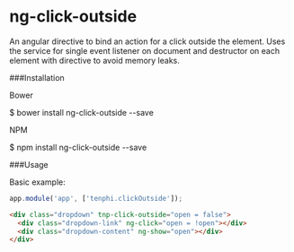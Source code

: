 ng-click-outside
=====================

An angular directive to bind an action for a click outside the element. Uses the service for single event listener on document and destructor on each element with directive to avoid memory leaks.

###Installation

Bower

  $ bower install ng-click-outside --save
  
NPM

  $ npm install ng-click-outside --save

###Usage

Basic example:

```javascript
app.module('app', ['tenphi.clickOutside']);
```

```html
<div class="dropdown" tnp-click-outside="open = false">
  <div class="dropdown-link" ng-click="open = !open"></div>
  <div class="dropdown-content" ng-show="open"></div>
</div>
```
